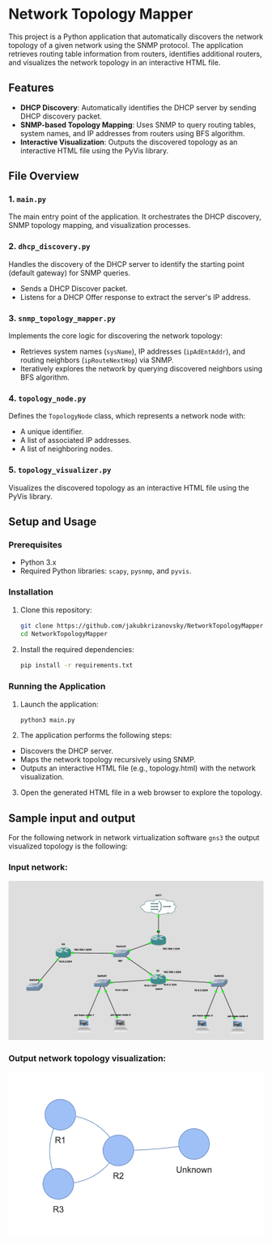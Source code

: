 # Network Topology Mapper

This project is a Python application that automatically discovers the network topology of a given network using the SNMP protocol. The application retrieves routing table information from routers, identifies additional routers, and visualizes the network topology in an interactive HTML file.

## Features
- **DHCP Discovery**: Automatically identifies the DHCP server by sending DHCP discovery packet.
- **SNMP-based Topology Mapping**: Uses SNMP to query routing tables, system names, and IP addresses from routers using BFS algorithm.
- **Interactive Visualization**: Outputs the discovered topology as an interactive HTML file using the PyVis library.

## File Overview
### 1. `main.py`
The main entry point of the application. It orchestrates the DHCP discovery, SNMP topology mapping, and visualization processes.

### 2. `dhcp_discovery.py`
Handles the discovery of the DHCP server to identify the starting point (default gateway) for SNMP queries. 
- Sends a DHCP Discover packet.
- Listens for a DHCP Offer response to extract the server's IP address.

### 3. `snmp_topology_mapper.py`
Implements the core logic for discovering the network topology:
- Retrieves system names (`sysName`), IP addresses (`ipAdEntAddr`), and routing neighbors (`ipRouteNextHop`) via SNMP.
- Iteratively explores the network by querying discovered neighbors using BFS algorithm.

### 4. `topology_node.py`
Defines the `TopologyNode` class, which represents a network node with:
- A unique identifier.
- A list of associated IP addresses.
- A list of neighboring nodes.

### 5. `topology_visualizer.py`
Visualizes the discovered topology as an interactive HTML file using the PyVis library.

## Setup and Usage
### Prerequisites
- Python 3.x
- Required Python libraries: `scapy`, `pysnmp`, and `pyvis`.

### Installation
1. Clone this repository:
   ```bash
   git clone https://github.com/jakubkrizanovsky/NetworkTopologyMapper.git
   cd NetworkTopologyMapper
   ```

2. Install the required dependencies:
    ```bash
    pip install -r requirements.txt
    ```

### Running the Application
1. Launch the application:
    ```bash
    python3 main.py
    ```

2. The application performs the following steps:
- Discovers the DHCP server.
- Maps the network topology recursively using SNMP.
- Outputs an interactive HTML file (e.g., topology.html) with the network visualization.

3. Open the generated HTML file in a web browser to explore the topology.

## Sample input and output
For the following network in network virtualization software `gns3` the output visualized topology is the following:

### Input network:
![](input.png)

### Output network topology visualization:
![](output.png)